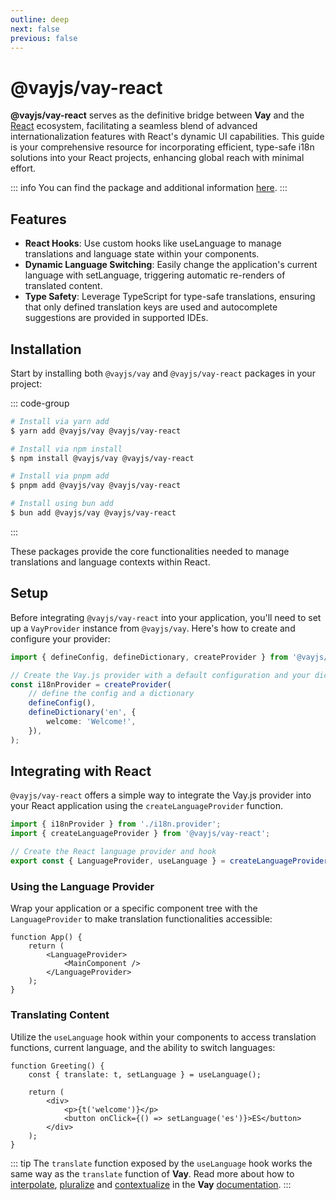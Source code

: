 ```yaml
---
outline: deep
next: false
previous: false
---
```


<!-- @format -->

# @vayjs/vay-react

**@vayjs/vay-react** serves as the definitive bridge between **Vay** and the [React](https://react.dev) ecosystem, facilitating a seamless blend of advanced internationalization features with React's dynamic UI capabilities. This guide is your comprehensive resource for incorporating efficient, type-safe i18n solutions into your React projects, enhancing global reach with minimal effort.

::: info
You can find the package and additional information [here](https://npmjs.com/package/@vayjs/vay-react).
:::

## Features

-   **React Hooks**: Use custom hooks like useLanguage to manage translations and language state within your components.
-   **Dynamic Language Switching**: Easily change the application's current language with setLanguage, triggering automatic re-renders of translated content.
-   **Type Safety**: Leverage TypeScript for type-safe translations, ensuring that only defined translation keys are used and autocomplete suggestions are provided in supported IDEs.

## Installation

Start by installing both `@vayjs/vay` and `@vayjs/vay-react` packages in your project:

::: code-group

```sh [yarn]
# Install via yarn add
$ yarn add @vayjs/vay @vayjs/vay-react
```

```sh [npm]
# Install via npm install
$ npm install @vayjs/vay @vayjs/vay-react
```

```sh [pnpm]
# Install via pnpm add
$ pnpm add @vayjs/vay @vayjs/vay-react
```

```sh [bun ]
# Install using bun add
$ bun add @vayjs/vay @vayjs/vay-react
```

:::

These packages provide the core functionalities needed to manage translations and language contexts within React.

## Setup

Before integrating `@vayjs/vay-react` into your application, you'll need to set up a `VayProvider` instance from `@vayjs/vay`. Here's how to create and configure your provider:

```ts
import { defineConfig, defineDictionary, createProvider } from '@vayjs/vay';

// Create the Vay.js provider with a default configuration and your dictionary
const i18nProvider = createProvider(
    // define the config and a dictionary
    defineConfig(),
    defineDictionary('en', {
        welcome: 'Welcome!',
    }),
);
```

## Integrating with React

`@vayjs/vay-react` offers a simple way to integrate the Vay.js provider into your React application using the `createLanguageProvider` function.

```ts
import { i18nProvider } from './i18n.provider';
import { createLanguageProvider } from '@vayjs/vay-react';

// Create the React language provider and hook
export const { LanguageProvider, useLanguage } = createLanguageProvider(i18nProvider);
```

### Using the Language Provider

Wrap your application or a specific component tree with the `LanguageProvider` to make translation functionalities accessible:

```tsx
function App() {
    return (
        <LanguageProvider>
            <MainComponent />
        </LanguageProvider>
    );
}
```

### Translating Content

Utilize the `useLanguage` hook within your components to access translation functions, current language, and the ability to switch languages:

```tsx
function Greeting() {
    const { translate: t, setLanguage } = useLanguage();

    return (
        <div>
            <p>{t('welcome')}</p>
            <button onClick={() => setLanguage('es')}>ES</button>
        </div>
    );
}
```

::: tip
The `translate` function exposed by the `useLanguage` hook works the same way as the `translate` function of **Vay**. Read more about how to [interpolate](../docs/06.interpolation.md), [pluralize](../docs/07.pluralization.md) and [contextualize](../docs/08.context.md) in the **Vay** [documentation](../docs/05.translating.md).
:::
